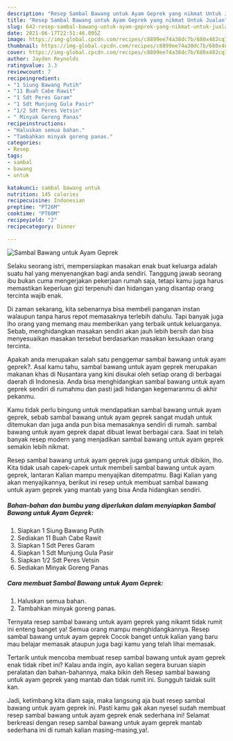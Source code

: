 ```yaml
---
description: "Resep Sambal Bawang untuk Ayam Geprek yang nikmat Untuk Jualan"
title: "Resep Sambal Bawang untuk Ayam Geprek yang nikmat Untuk Jualan"
slug: 642-resep-sambal-bawang-untuk-ayam-geprek-yang-nikmat-untuk-jualan
date: 2021-06-17T22:51:46.095Z
image: https://img-global.cpcdn.com/recipes/c8899ee74a38dc7b/680x482cq70/sambal-bawang-untuk-ayam-geprek-foto-resep-utama.jpg
thumbnail: https://img-global.cpcdn.com/recipes/c8899ee74a38dc7b/680x482cq70/sambal-bawang-untuk-ayam-geprek-foto-resep-utama.jpg
cover: https://img-global.cpcdn.com/recipes/c8899ee74a38dc7b/680x482cq70/sambal-bawang-untuk-ayam-geprek-foto-resep-utama.jpg
author: Jayden Reynolds
ratingvalue: 3.3
reviewcount: 7
recipeingredient:
- "1 Siung Bawang Putih"
- "11 Buah Cabe Rawit"
- "1 Sdt Peres Garam"
- "1 Sdt Munjung Gula Pasir"
- "1/2 Sdt Peres Vetsin"
- " Minyak Goreng Panas"
recipeinstructions:
- "Haluskan semua bahan."
- "Tambahkan minyak goreng panas."
categories:
- Resep
tags:
- sambal
- bawang
- untuk

katakunci: sambal bawang untuk 
nutrition: 145 calories
recipecuisine: Indonesian
preptime: "PT26M"
cooktime: "PT60M"
recipeyield: "2"
recipecategory: Dinner

---
```



![Sambal Bawang untuk Ayam Geprek](https://img-global.cpcdn.com/recipes/c8899ee74a38dc7b/680x482cq70/sambal-bawang-untuk-ayam-geprek-foto-resep-utama.jpg)

Selaku seorang istri, mempersiapkan masakan enak buat keluarga adalah suatu hal yang menyenangkan bagi anda sendiri. Tanggung jawab seorang ibu bukan cuma mengerjakan pekerjaan rumah saja, tetapi kamu juga harus memastikan keperluan gizi terpenuhi dan hidangan yang disantap orang tercinta wajib enak.

Di zaman  sekarang, kita sebenarnya bisa membeli panganan instan walaupun tanpa harus repot memasaknya terlebih dahulu. Tapi banyak juga lho orang yang memang mau memberikan yang terbaik untuk keluarganya. Sebab, menghidangkan masakan sendiri akan jauh lebih bersih dan bisa menyesuaikan masakan tersebut berdasarkan masakan kesukaan orang tercinta. 



Apakah anda merupakan salah satu penggemar sambal bawang untuk ayam geprek?. Asal kamu tahu, sambal bawang untuk ayam geprek merupakan makanan khas di Nusantara yang kini disukai oleh setiap orang di berbagai daerah di Indonesia. Anda bisa menghidangkan sambal bawang untuk ayam geprek sendiri di rumahmu dan pasti jadi hidangan kegemaranmu di akhir pekanmu.

Kamu tidak perlu bingung untuk mendapatkan sambal bawang untuk ayam geprek, sebab sambal bawang untuk ayam geprek sangat mudah untuk ditemukan dan juga anda pun bisa memasaknya sendiri di rumah. sambal bawang untuk ayam geprek dapat dibuat lewat berbagai cara. Saat ini telah banyak resep modern yang menjadikan sambal bawang untuk ayam geprek semakin lebih nikmat.

Resep sambal bawang untuk ayam geprek juga gampang untuk dibikin, lho. Kita tidak usah capek-capek untuk membeli sambal bawang untuk ayam geprek, lantaran Kalian mampu menyajikan ditempatmu. Bagi Kalian yang akan menyajikannya, berikut ini resep untuk membuat sambal bawang untuk ayam geprek yang mantab yang bisa Anda hidangkan sendiri.

<!--inarticleads1-->

##### Bahan-bahan dan bumbu yang diperlukan dalam menyiapkan Sambal Bawang untuk Ayam Geprek:

1. Siapkan 1 Siung Bawang Putih
1. Sediakan 11 Buah Cabe Rawit
1. Siapkan 1 Sdt Peres Garam
1. Siapkan 1 Sdt Munjung Gula Pasir
1. Siapkan 1/2 Sdt Peres Vetsin
1. Sediakan  Minyak Goreng Panas




<!--inarticleads2-->

##### Cara membuat Sambal Bawang untuk Ayam Geprek:

1. Haluskan semua bahan.
1. Tambahkan minyak goreng panas.




Ternyata resep sambal bawang untuk ayam geprek yang nikamt tidak rumit ini enteng banget ya! Semua orang mampu menghidangkannya. Resep sambal bawang untuk ayam geprek Cocok banget untuk kalian yang baru mau belajar memasak ataupun juga bagi kamu yang telah lihai memasak.

Tertarik untuk mencoba membuat resep sambal bawang untuk ayam geprek enak tidak ribet ini? Kalau anda ingin, ayo kalian segera buruan siapin peralatan dan bahan-bahannya, maka bikin deh Resep sambal bawang untuk ayam geprek yang mantab dan tidak rumit ini. Sungguh taidak sulit kan. 

Jadi, ketimbang kita diam saja, maka langsung aja buat resep sambal bawang untuk ayam geprek ini. Pasti kamu gak akan nyesel sudah membuat resep sambal bawang untuk ayam geprek enak sederhana ini! Selamat berkreasi dengan resep sambal bawang untuk ayam geprek mantab sederhana ini di rumah kalian masing-masing,ya!.

